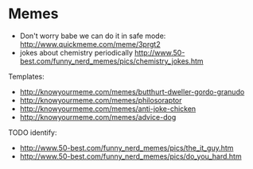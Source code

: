 # Memes

- Don't worry babe we can do it in safe mode: http://www.quickmeme.com/meme/3prgt2
- jokes about chemistry periodically http://www.50-best.com/funny_nerd_memes/pics/chemistry_jokes.htm

Templates:

- http://knowyourmeme.com/memes/butthurt-dweller-gordo-granudo
- http://knowyourmeme.com/memes/philosoraptor
- http://knowyourmeme.com/memes/anti-joke-chicken
- http://knowyourmeme.com/memes/advice-dog

TODO identify:

- http://www.50-best.com/funny_nerd_memes/pics/the_it_guy.htm
- http://www.50-best.com/funny_nerd_memes/pics/do_you_hard.htm
